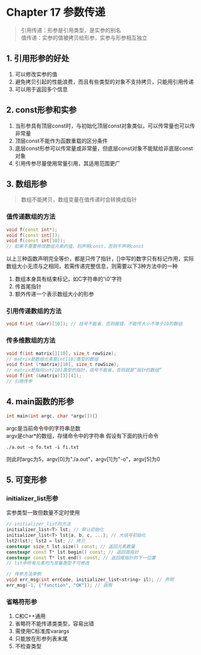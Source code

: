 # Chapter 17 参数传递

> 引用传递：形参是引用类型，是实参的别名  
> 值传递：实参的值被拷贝给形参，实参与形参相互独立

## 1. 引用形参的好处

1. 可以修改实参的值
2. 避免拷贝引起的性能浪费，而且有些类型的对象不支持拷贝，只能用引用传递
3. 可以用于返回多个信息

## 2. const形参和实参

1. 当形参具有顶层const时，与初始化顶层const对象类似，可以传常量也可以传非常量
2. 顶层const不能作为函数重载的区分条件
3. 底层const形参可以传常量或非常量，但底层const对象不能赋给非底层const对象
4. 引用传参尽量使用常量引用，其适用范围更广

## 3. 数组形参

> 数组不能拷贝，数组变量在值传递时会转换成指针

### 值传递数组的方法

```C++
void f(const int*);
void f(const int[]);
void f(const int[10]);
// 如果不需要修改数组元素的值，则声明const，否则不声明const
```

以上三种函数声明完全等价，都是只传了指针，[]中写的数字只有标记作用，实际数组大小无须与之相同，若需传递完整信息，则需要以下3种方法中的一种

1. 数组本身具有结束标记，如C字符串的'\0'字符
2. 传首尾指针
3. 额外传递一个表示数组大小的形参

### 引用传递数组的方法

```C++
void f(int (&arr)[10]); // 括号不能省，否则报错，不能传大小不等于10的数组
```

### 传多维数组的方法

```C++
void f(int matrix[][10], size_t rowSize);
// matrix是数组元素是int[10]类型的数组
void f(int (*matrix)[10], size_t rowSize);
// matrix是指向int[10]类型的指针，括号不能省，否则就是“指针的数组”
void f(int (&matrix)[3][4]);
// 引用传参
```

## 4. main函数的形参

```C++
int main(int argc, char *argv[]){}
```

argc是当前命令中的字符串总数  
argv是char*的数组，存储命令中的字符串
假设有下面的执行命令

```Shell
./a.out -o fo.txt -i fi.txt
```

则此时argc为5，argv[0]为"./a.out"，argv[1]为"-o"，argv[5]为0

## 5. 可变形参

### initializer_list形参

实参类型一致但数量不定时使用

```C++
// initializer_list的方法
initializer_list<T> lst; // 默认初始化
initializer_list<T> lst{a, b, c, ...}; // 大括号初始化
lst2(lst); lst2 = lst; // 拷贝
constexpr size_t lst.size() const; // 返回元素数量
constexpr const T* lst.begin() const; // 返回首指针 
constexpr const T* lst.end() const; // 返回尾指针的下一位置
// lst中所有元素均为常量类型不可修改
```

```C++
// 传参方法举例
void err_msg(int errCode, initializer_list<string> il); // 声明
err_msg(-1, {"function", "OK"}); // 调用
```

### 省略符形参

1. C和C++通用  
2. 省略符不能传递类类型，容易出错  
3. 需使用C标准库varargs
4. 只能放在形参列表末尾
5. 不检查类型
